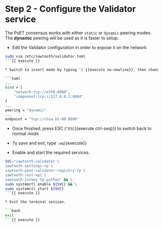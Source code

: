 # Step 2 - Configure the Validator service

The PoET consensus works with either `static` or `dynamic` peering modes.
The **dynamic** peering will be used as it is faster to setup.

* Edit the Validator configuration in order to expose it on the network

```bash
sudo vim /etc/sawtooth/validator.toml
```{{ execute }}

* Switch to insert mode by typing `i`{{execute no-newline}}, then change the values as described below.

```toml
...
bind = [
    "network:tcp://eth0:8800",
    "component:tcp://127.0.0.1:4004"
]
...
peering = "dynamic"
...
endpoint = "tcp://chsa-b2-00:8800"
```

* Once finished, press ESC (`^ESC`{{execute ctrl-seq}}) to switch back to normal mode
* To save and exit, type `:wq`{{execute}}

* Enable and start the required services.

```bash
SVC="sawtooth-validator \
sawtooth-settings-tp \
sawtooth-poet-validator-registry-tp \
sawtooth-rest-api \
sawtooth-intkey-tp-python" && \
sudo systemctl enable ${SVC} && \
sudo systemctl start ${SVC}
```{{ execute }}

* Exit the terminal session.

```bash
exit
```{{ execute }}